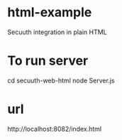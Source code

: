 # html-example
Secuuth integration in plain HTML

# To run server
cd secuuth-web-html
node Server.js

# url
http://localhost:8082/index.html


